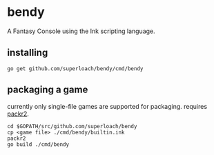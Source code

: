 # bendy
A Fantasy Console using the Ink scripting language.

## installing
```
go get github.com/superloach/bendy/cmd/bendy
```

## packaging a game
currently only single-file games are supported for packaging. requires [packr2](https://github.com/gobuffalo/packr/tree/master/v2).
```
cd $GOPATH/src/github.com/superloach/bendy
cp <game file> ./cmd/bendy/builtin.ink
packr2
go build ./cmd/bendy
```
